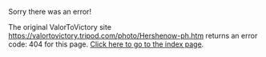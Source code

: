

Sorry there was an error!

The original ValorToVictory site https://valortovictory.tripod.com/photo/Hershenow-ph.htm returns an error code: 404 for this page. [Click here to go to the index page](../index.md).